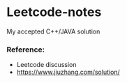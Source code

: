 # Leetcode-notes
My accepted C++/JAVA solution
### Reference:
 - Leetcode discussion
 - https://www.jiuzhang.com/solution/
